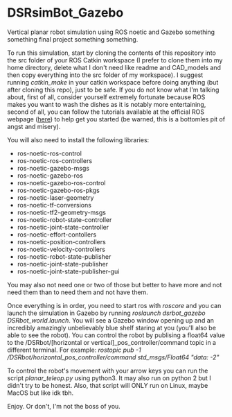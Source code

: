 # DSRsimBot_Gazebo
Vertical planar robot simulation using ROS noetic and Gazebo something something final project something something.

To run this simulation, start by cloning the contents of this repository into the src folder of your ROS Catkin workspace (I prefer to clone them into my home directory, delete what I don't need like readme and CAD_models and then copy everything into the src folder of my workspace). I suggest running *catkin_make* in your catkin workspace before doing anything (but after cloning this repo), just to be safe. If you do not know what I'm talking about, first of all, consider yourself extremely fortunate because ROS makes you want to wash the dishes as it is notably more entertaining, second of all, you can follow the tutorials available at the official ROS webpage ([here](http://wiki.ros.org/ROS/Tutorials)) to help get you started (be warned, this is a bottomles pit of angst and misery).

<p>You will also need to install the following libraries:
<ul>
  <li>ros-noetic-ros-control</li>
  <li>ros-noetic-ros-controllers</li>
  <li>ros-noetic-gazebo-msgs</li>
  <li>ros-noetic-gazebo-ros</li>
  <li>ros-noetic-gazebo-ros-control</li>
  <li>ros-noetic-gazebo-ros-pkgs</li>
  <li>ros-noetic-laser-geometry</li>
  <li>ros-noetic-tf-conversions</li>
  <li>ros-noetic-tf2-geometry-msgs</li>
  <li>ros-noetic-robot-state-controller</li>
  <li>ros-noetic-joint-state-controller</li>
  <li>ros-noetic-effort-contollers</li>
  <li>ros-noetic-position-controllers</li>
  <li>ros-noetic-velocity-controllers</li>
  <li>ros-noetic-robot-state-publisher</li>
  <li>ros-noetic-joint-state-publisher</li>
  <li>ros-noetic-joint-state-publisher-gui</li>
</ul>
You may also not need one or two of those but better to have more and not need them than to need them and not have them.</p>

Once everything is in order, you need to start ros with *roscore* and you can launch the simulation in Gazebo by running *roslaunch dsrbot_gazebo DSRbot_world.launch*. You will see a Gazebo window opening up and an incredibly amazingly unbelievably blue shelf staring at you (you'll also be able to see the robot). You can control the robot by publising a float64 value to the /DSRbot/[horizontal or vertical]_pos_controller/command topic in a different terminal. For example: *rostopic pub -1 /DSRbot/horizontal_pos_controller/command std_msgs/Float64 "data: -2"*

To control the robot's movement with your arrow keys you can run the script *planar_teleop.py* using python3. It may also run on python 2 but I didn't try to be honest. Also, that script will ONLY run on Linux, maybe MacOS but like idk tbh.

Enjoy. Or don't, I'm not the boss of you.

